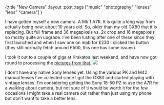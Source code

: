 {:title "New Camera"
:layout :post
:tags ["music" "photography" "lenses" "lens" "camera"]
}

I have gotten myself a new camera. A Mk 1 A7R. It is quite a long way from actually being new: about 10 years old. So, older than my old GX80 that it is replacing. But full frame and 36 megapixels vs. 2x crop and 16 megapixels so mostly quite an upgrade. I've been lusting after one of these since they first launched and when I saw one on mpb for £230 I clicked the button (they still normally fetch around £500, this one has some issues). 

I took it out to a couple of gigs at Krakatoa last weekend, and have now got round to processing the [pictures from that.](https://f002.backblazeb2.com/file/ormiret-pub/2023-04-02-first-2-gigs-with-A7R/gallery.html) 
[<img src="https://f002.backblazeb2.com/file/ormiret-pub/2023-04-02-first-2-gigs-with-A7R/DSC04583_640.jpg">](https://f002.backblazeb2.com/file/ormiret-pub/2023-04-02-first-2-gigs-with-A7R/gallery.html)

I don't have any native Sony lenses yet. Using the various PK and M42 manual lenses I've collected since I got the GX80 and started playing with vintage lenses. I'm considering getting the Sony 18-50 PZ to use the A7R for a walking about camera, but not sure of ti would be worth it for the few occasions I might take a real camera out rather than just using my phone but don't want to take a better lens. 
